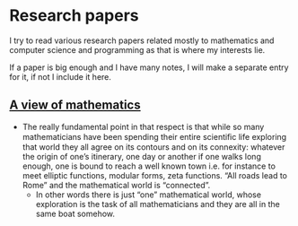 # Research papers
I try to read various research papers related mostly to mathematics and computer science and programming as that is where my interests lie.  

If a paper is big enough and I have many notes, I will make a separate entry for it, if not I include it here. 

## [A view of mathematics](http://www.alainconnes.org/docs/maths.pdf)
 - The really fundamental point in that respect is that while so many mathematicians have been spending their entire scientiﬁc life exploring that world they all agree on its contours and on its connexity: whatever the origin of one’s itinerary, one day or another if one walks long enough, one is bound to reach a well known town i.e. for instance to meet elliptic functions, modular forms, zeta functions. “All roads lead to Rome” and the mathematical world is “connected”.
	- In other words there is just “one” mathematical world, whose exploration is the task of all mathematicians and they are all in the same boat somehow.
